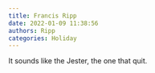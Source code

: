 ```yaml
---
title: Francis Ripp
date: 2022-01-09 11:38:56
authors: Ripp
categories: Holiday
---
```


 It sounds like the Jester, the one that quit.